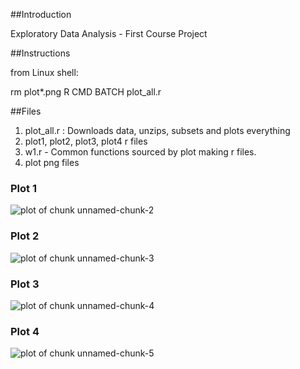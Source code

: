 ##Introduction

Exploratory Data Analysis - First Course Project

##Instructions

from Linux shell:

rm plot*.png
R CMD BATCH plot_all.r

##Files

1. plot_all.r : Downloads data, unzips, subsets and plots everything
2. plot1, plot2, plot3, plot4 r files
3. w1.r - Common functions sourced by plot making r files. 
4. plot png files


### Plot 1


![plot of chunk unnamed-chunk-2](figure/unnamed-chunk-2.png) 


### Plot 2

![plot of chunk unnamed-chunk-3](figure/unnamed-chunk-3.png) 


### Plot 3

![plot of chunk unnamed-chunk-4](figure/unnamed-chunk-4.png) 


### Plot 4

![plot of chunk unnamed-chunk-5](figure/unnamed-chunk-5.png) 

